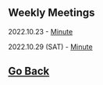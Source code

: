 ## Weekly Meetings

2022.10.23 - [Minute](https://yaotongyuannvv.github.io/lenauf/1023.pdf)

2022.10.29 (SAT) - [Minute](https://yaotongyuannvv.github.io/lenauf/1029.pdf)

## [Go Back](https://yaotongyuannvv.github.io/)
